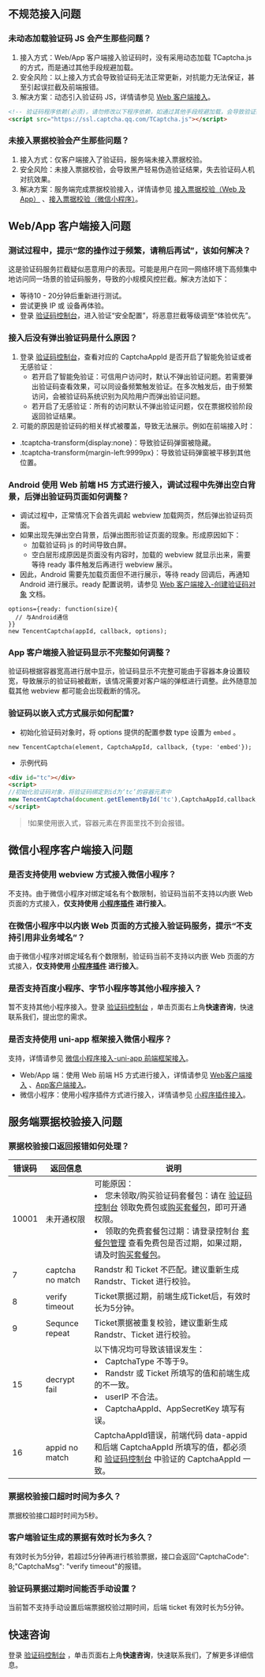 ## 不规范接入问题

### 未动态加载验证码 JS 会产生那些问题？

1. 接入方式：Web/App 客户端接入验证码时，没有采用动态加载 TCaptcha.js 的方式，而是通过其他手段规避加载。
2. 安全风险：以上接入方式会导致验证码无法正常更新，对抗能力无法保证，甚至引起误拦截及前端报错。
3. 解决方案：动态引入验证码 JS，详情请参见  [Web 客户端接入](https://cloud.tencent.com/document/product/1110/36841)。

```html
<!-- 验证码程序依赖(必须)。请勿修改以下程序依赖，如通过其他手段规避加载，会导致验证码无法正常更新，对抗能力无法保证，甚至引起误拦截。 -->
<script src="https://ssl.captcha.qq.com/TCaptcha.js"></script> 
```

### 未接入票据校验会产生那些问题？

1. 接入方式：仅客户端接入了验证码，服务端未接入票据校验。
2. 安全风险：未接入票据校验，会导致黑产轻易伪造验证结果，失去验证码人机对抗效果。
3. 解决方案：服务端完成票据校验接入，详情请参见 [接入票据校验（Web 及 App）](https://cloud.tencent.com/document/product/1110/75489) 、[接入票据校验（微信小程序）](https://cloud.tencent.com/document/product/1110/75490)。

## Web/App 客户端接入问题

### 测试过程中，提示“您的操作过于频繁，请稍后再试”，该如何解决？
这是验证码服务拦截疑似恶意用户的表现。可能是用户在同一网络环境下高频集中地访问同一场景的验证码服务，导致的小规模风控拦截。解决方法如下：
- 等待10 - 20分钟后重新进行测试。
- 尝试更换 IP 或 设备再体验。
- 登录 [验证码控制台](https://console.cloud.tencent.com/captcha/graphical)，进入验证“安全配置”，将恶意拦截等级调至“体验优先”。

### 接入后没有弹出验证码是什么原因？
1. 登录 [验证码控制台](https://console.cloud.tencent.com/captcha/graphical)，查看对应的 CaptchaAppId 是否开启了智能免验证或者无感验证：
   - 若开启了智能免验证：可信用户访问时，默认不弹出验证问题。若需要弹出验证码查看效果，可以同设备频繁触发验证。在多次触发后，由于频繁访问，会被验证码系统识别为风险用户而弹出验证问题。
   - 若开启了无感验证：所有的访问默认不弹出验证问题，仅在票据校验阶段返回验证结果。
2. 可能的原因是验证码的相关样式被覆盖，导致无法展示。例如在前端接入时：
  - .tcaptcha-transform{display:none}：导致验证码弹窗被隐藏。
  - .tcaptcha-transform{margin-left:9999px}：导致验证码弹窗被平移到其他位置。
 
### Android 使用 Web 前端 H5 方式进行接入，调试过程中先弹出空白背景，后弹出验证码页面如何调整？

- 调试过程中，正常情况下会首先调起 webview 加载网页，然后弹出验证码页面。
- 如果出现先弹出空白背景，后弹出图形验证页面的现象。形成原因如下：
  - 加载验证码 js 的时间导致白屏。
  - 空白层形成原因是页面没有内容时，加载的 webview 就显示出来，需要等待 ready 事件触发后再进行 webview 展示。
- 因此，Android 需要先加载页面但不进行展示，等待 ready 回调后，再通知 Android 进行展示。ready 配置说明，请参见 [Web 客户端接入-创建验证码对象](https://cloud.tencent.com/document/product/1110/36841) 文档。
```
options={ready: function(size){
  // 与Android通信
}}
new TencentCaptcha(appId, callback, options);
```

###  App 客户端接入验证码显示不完整如何调整？
验证码根据容器宽高进行居中显示，验证码显示不完整可能由于容器本身设置较宽，导致展示的验证码被截断，该情况需要对客户端的弹框进行调整。此外随意加载其他 webview 都可能会出现截断的情况。


### 验证码以嵌入式方式展示如何配置?

- 初始化验证码对象时，将 options 提供的配置参数 type 设置为 `embed` 。
```
new TencentCaptcha(element, CaptchaAppId, callback, {type: 'embed'});
```

- 示例代码
```html
<div id="tc"></div>
<script>
//初始化验证码对象，将验证码绑定到id为‘tc’的容器元素中
new TencentCaptcha(document.getElementById('tc'),CaptchaAppId,callback,{type:'embed'}).show()
</script>
```
>!如果使用嵌入式，容器元素在界面里找不到会报错。

## 微信小程序客户端接入问题

### 是否支持使用 webview 方式接入微信小程序？

不支持。由于微信小程序对绑定域名有个数限制，验证码当前不支持以内嵌 Web 页面的方式接入，**仅支持使用 [小程序插件](https://cloud.tencent.com/document/product/1110/49319) 进行接入**。

### 在微信小程序中以内嵌 Web 页面的方式接入验证码服务，提示“不支持引用非业务域名”？

由于微信小程序对绑定域名有个数限制，验证码当前不支持以内嵌 Web 页面的方式接入，**仅支持使用 [小程序插件](https://cloud.tencent.com/document/product/1110/49319) 进行接入**。

### 是否支持百度小程序、字节小程序等其他小程序接入？

暂不支持其他小程序接入。登录 [验证码控制台](https://console.cloud.tencent.com/captcha/graphical) ，单击页面右上角**快速咨询**，快速联系我们，提出您的需求。

###  是否支持使用 uni-app 框架接入微信小程序？

支持，详情请参见 [微信小程序接入-uni-app 前端框架接入](https://cloud.tencent.com/document/product/1110/49319#uni-app-.E5.89.8D.E7.AB.AF.E6.A1.86.E6.9E.B6.E6.8E.A5.E5.85.A5)。
- Web/App 端：使用 Web 前端 H5 方式进行接入，详情请参见 [Web客户端接入](https://cloud.tencent.com/document/product/1110/36841) 、[App客户端接入](https://cloud.tencent.com/document/product/1110/49810)。
- 微信小程序：使用小程序插件方式进行接入，详情请参见 [小程序插件接入](https://cloud.tencent.com/document/product/1110/49319)。

## 服务端票据校验接入问题

### 票据校验接口返回报错如何处理？

| 错误码 | 返回信息 |说明 |
|---------|---------|--|
| 10001 | 未开通权限 | 可能原因：<li>您未领取/购买验证码套餐包：请在 [验证码控制台](https://console.cloud.tencent.com/captcha/graphical) 领取免费包或[购买套餐包](https://buy.cloud.tencent.com/captcha)，即可开通权限。</li><li>领取的免费套餐包过期：请登录控制台 [套餐包管理](https://console.cloud.tencent.com/captcha/graphical) 查看免费包是否过期，如果过期，请及时[购买套餐包](https://buy.cloud.tencent.com/captcha)。</li> |
|7|captcha no match|Randstr 和 Ticket 不匹配。建议重新生成 Randstr、Ticket 进行校验。|
|8|verify timeout|Ticket票据过期，前端生成Ticket后，有效时长为5分钟。|
|9|Sequnce repeat|Ticket票据被重复校验，建议重新生成 Randstr、Ticket 进行校验。|
|15|decrypt fail|以下情况均可导致该错误发生：<br><li>CaptchaType 不等于9。</li><li>Randstr 或 Ticket 所填写的值和前端生成的不一致。</li><li>userIP 不合法。</li><li>CaptchaAppId、AppSecretKey 填写有误。</li>|
|16|appid no match|CaptchaAppId错误，前端代码 data-appid 和后端 CaptchaAppId 所填写的值，都必须和 [验证码控制台](https://console.cloud.tencent.com/captcha/graphical) 中验证的 CaptchaAppId 一致。|

### 票据校验接口超时时间为多久？

票据校验接口超时时间为5秒。

### 客户端验证生成的票据有效时长为多久？

有效时长为5分钟，若超过5分钟再进行核验票据，接口会返回"CaptchaCode": 8;"CaptchaMsg": "verify timeout"的报错。

### 验证码票据过期时间能否手动设置？

当前暂不支持手动设置后端票据校验过期时间，后端 ticket 有效时长为5分钟。

## 快速咨询

登录 [验证码控制台](https://console.cloud.tencent.com/captcha/graphical) ，单击页面右上角**快速咨询**，快速联系我们，了解更多详细信息。
